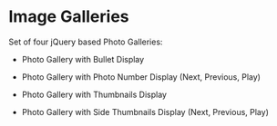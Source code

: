 Image Galleries
==============

Set of four jQuery based Photo Galleries:

- Photo Gallery with Bullet Display

- Photo Gallery with Photo Number Display (Next, Previous, Play)

- Photo Gallery with Thumbnails Display 

- Photo Gallery with Side Thumbnails Display (Next, Previous, Play)

